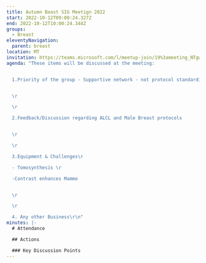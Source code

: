 ```yaml
---
title: Autumn Beast SIG Meetign 2022
start: 2022-10-12T09:00:24.327Z
end: 2022-10-12T10:00:24.344Z
groups:
  - Breast
eleventyNavigation:
  parent: breast
location: MT
invitation: https://teams.microsoft.com/l/meetup-join/19%3ameeting_NTgwNWJhNWUtMzU1My00ZjliLWFjMDktODkzMTUzNDQwYjg5%40thread.v2/0?context=%7b%22Tid%22%3a%2237c354b2-85b0-47f5-b222-07b48d774ee3%22%2c%22Oid%22%3a%22ad668373-6164-4ab4-b38d-92a53952335c%22%7d
agenda: "T﻿hese items will be discussed at the meeting:


  1.Priority of the group - Supportive network - not protocol standardisation


  \r

  \r

  2.Feedback/Discussion regarding ALCL and Male Breast protocols


  \r

  \r

  3.Equipment & Challenges\r

  - Tomosynthesis \r

  -Contrast enhances Mammo


  \r

  \r

  4. Any other Business\r\n"
minutes: |-
  # Attendance

  ## A﻿ctions

  ### K﻿ey Discussion Points
---
```

